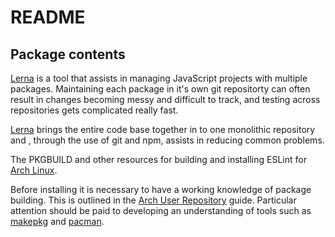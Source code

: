 # README

## Package contents

[Lerna](https://lerna.js.org/) is a tool that assists in managing JavaScript projects with multiple packages.  Maintaining each package in it's own git repositorty can often result in changes becoming messy and difficult to track, and testing across repositories gets complicated really fast.

[Lerna](https://lerna.js.org/) brings the entire code base together in to one monolithic repository and , through the use of git and npm, assists in reducing common problems.

The PKGBUILD and other resources for building and installing ESLint for [Arch Linux](https://archlinux.org/).

Before installing it is necessary to have a working knowledge of package building.  This is outlined in the [Arch User Repository](https://wiki.archlinux.org/index.php/Arch_User_Repository) guide. Particular attention should be paid to developing an understanding of tools such as  [makepkg](https://wiki.archlinux.org/index.php/Makepkg) and [pacman](https://wiki.archlinux.org/index.php/Pacman#Additional_commands).
